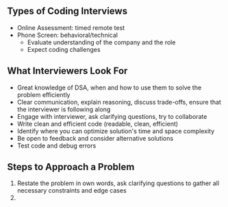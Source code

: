 ## Types of Coding Interviews
- Online Assessment: timed remote test
- Phone Screen: behavioral/technical 
	- Evaluate understanding of the company and the role
	- Expect coding challenges

## What Interviewers Look For
- Great knowledge of DSA, when and how to use them to solve the problem efficiently
- Clear communication, explain reasoning, discuss trade-offs, ensure that the interviewer is following along
- Engage with interviewer, ask clarifying questions, try to collaborate
- Write clean and efficient code (readable, clean, efficient)
- Identify where you can optimize solution's time and space complexity
- Be open to feedback and consider alternative solutions
- Test code and debug errors


## Steps to Approach a Problem
1. Restate the problem in own words, ask clarifying questions to gather all necessary constraints and edge cases
2. 